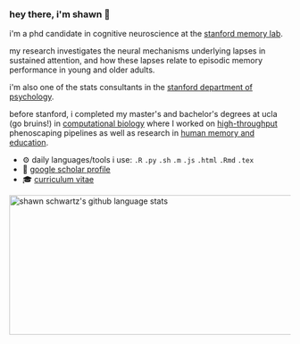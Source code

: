 ### hey there, i'm shawn 👋

i'm a phd candidate in cognitive neuroscience at the [stanford memory lab](https://memorylab.stanford.edu/). 

my research investigates the neural mechanisms underlying lapses in sustained attention, and how these lapses relate to episodic memory performance in young and older adults. 

i'm also one of the stats consultants in the [stanford department of psychology](https://psychology.stanford.edu).

before stanford, i completed my master's and bachelor's degrees at ucla (go bruins!) in [computational biology](https://michaelalfaro.github.io/alfaro-lab/) where I worked on [high-throughput](https://besjournals.onlinelibrary.wiley.com/doi/abs/10.1111/2041-210X.13712) phenoscaping pipelines as well as research in [human memory and education](https://castel.psych.ucla.edu).

- ⚙️ daily languages/tools i use: `.R` `.py` `.sh` `.m` `.js` `.html` `.Rmd` `.tex`
- 🔬 [google scholar profile](https://scholar.google.com/citations?user=xII63_wAAAAJ&hl=en&oi=ao)
- 🎓 [curriculum vitae](https://shawnschwartz.com/cv.pdf)

<img height=250 width=1000 src="https://github-readme-stats.vercel.app/api/top-langs/?username=shawntschwartz&langs_count=10&layout=compact" alt="shawn schwartz's github language stats" /></a>
